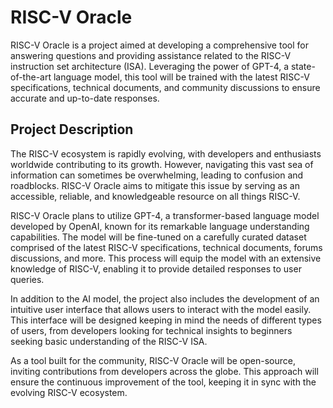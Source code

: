 # RISC-V Oracle

RISC-V Oracle is a project aimed at developing a comprehensive tool for answering questions and providing assistance related to the RISC-V instruction set architecture (ISA). Leveraging the power of GPT-4, a state-of-the-art language model, this tool will be trained with the latest RISC-V specifications, technical documents, and community discussions to ensure accurate and up-to-date responses.

## Project Description

The RISC-V ecosystem is rapidly evolving, with developers and enthusiasts worldwide contributing to its growth. However, navigating this vast sea of information can sometimes be overwhelming, leading to confusion and roadblocks. RISC-V Oracle aims to mitigate this issue by serving as an accessible, reliable, and knowledgeable resource on all things RISC-V.

RISC-V Oracle plans to utilize GPT-4, a transformer-based language model developed by OpenAI, known for its remarkable language understanding capabilities. The model will be fine-tuned on a carefully curated dataset comprised of the latest RISC-V specifications, technical documents, forums discussions, and more. This process will equip the model with an extensive knowledge of RISC-V, enabling it to provide detailed responses to user queries.

In addition to the AI model, the project also includes the development of an intuitive user interface that allows users to interact with the model easily. This interface will be designed keeping in mind the needs of different types of users, from developers looking for technical insights to beginners seeking basic understanding of the RISC-V ISA.

As a tool built for the community, RISC-V Oracle will be open-source, inviting contributions from developers across the globe. This approach will ensure the continuous improvement of the tool, keeping it in sync with the evolving RISC-V ecosystem.
